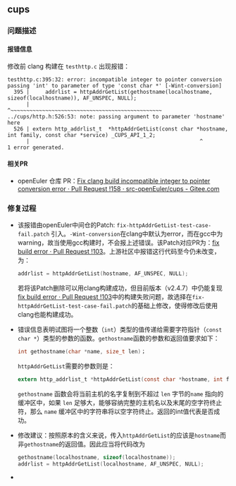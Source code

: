 ## cups

### 问题描述

#### 报错信息

修改前 clang 构建在 `testhttp.c` 出现报错：

```
testhttp.c:395:32: error: incompatible integer to pointer conversion passing 'int' to parameter of type 'const char *' [-Wint-conversion]
  395 |     addrlist = httpAddrGetList(gethostname(localhostname, sizeof(localhostname)), AF_UNSPEC, NULL);
      |                                ^~~~~~~~~~~~~~~~~~~~~~~~~~~~~~~~~~~~~~~~~~~~~~~~~
../cups/http.h:526:53: note: passing argument to parameter 'hostname' here
  526 | extern http_addrlist_t  *httpAddrGetList(const char *hostname, int family, const char *service) _CUPS_API_1_2;
      |                                                      ^
1 error generated.
```

#### 相关PR

- openEuler 仓库 PR：[Fix clang build incompatible integer to pointer conversion error · Pull Request !158 · src-openEuler/cups - Gitee.com](https://gitee.com/src-openeuler/cups/pulls/158)

### 修复过程

- 该报错由openEuler中间仓的Patch: `fix-httpAddrGetList-test-case-fail.patch` 引入。`-Wint-conversion`在clang中默认为error，而在gcc中为warning，故当使用gcc构建时，不会报上述错误。该Patch对应PR为：[fix build error · Pull Request !103](https://gitee.com/src-openeuler/cups/pulls/103)。上游社区中报错这行代码至今仍未改变，为：

  ```c
  addrlist = httpAddrGetList(hostname, AF_UNSPEC, NULL);
  ```

  若将该Patch删除可以用clang构建成功，但目前版本（v2.4.7）中仍能复现[fix build error · Pull Request !103](https://gitee.com/src-openeuler/cups/pulls/103)中的构建失败问题，故选择在`fix-httpAddrGetList-test-case-fail.patch`的基础上修改，使得修改后使用clang也能构建成功。

- 错误信息表明试图将一个整数（`int`）类型的值传递给需要字符指针（`const char *`）类型的参数的函数。`gethostname`函数的参数和返回值要求如下：

  ```c
  int gethostname(char *name, size_t len)；
  ```

  `httpAddrGetList`需要的参数则是：

  ```c
  extern http_addrlist_t *httpAddrGetList(const char *hostname, int family, const char *service) _CUPS_PUBLIC;
  ```

  `gethostname` 函数会将当前主机的名字复制到不超过 `len` 字节的`name` 指向的缓冲区中，如果 `len` 足够大，能够容纳完整的主机名以及末尾的空字符终止符，那么 `name` 缓冲区中的字符串将以空字符终止。返回的int值代表是否成功。

- 修改建议：按照原本的含义来说，传入`httpAddrGetList`的应该是`hostname`而非`gethostname`的返回值。因此应当将代码改为

  ```c
  gethostname(localhostname, sizeof(localhostname));
  addrlist = httpAddrGetList(localhostname, AF_UNSPEC, NULL);
  ```


- 
